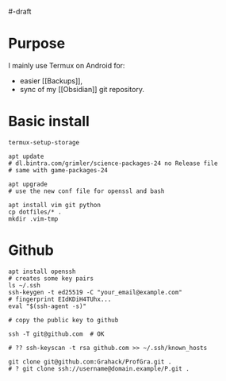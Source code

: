 #-draft

# Purpose

I mainly use Termux on Android for:

- easier [[Backups]],
- sync of my [[Obsidian]] git repository.

# Basic install

```
termux-setup-storage

apt update
# dl.bintra.com/grimler/science-packages-24 no Release file
# same with game-packages-24

apt upgrade
# use the new conf file for openssl and bash

apt install vim git python
cp dotfiles/* .
mkdir .vim-tmp
```

# Github

```
apt install openssh
# creates some key pairs
ls ~/.ssh
ssh-keygen -t ed25519 -C "your_email@example.com"
# fingerprint EIdKDiH4TUhx...
eval "$(ssh-agent -s)"

# copy the public key to github

ssh -T git@github.com  # OK

# ?? ssh-keyscan -t rsa github.com >> ~/.ssh/known_hosts

git clone git@github.com:Grahack/ProfGra.git .
# ? git clone ssh://username@domain.example/P.git .
```

